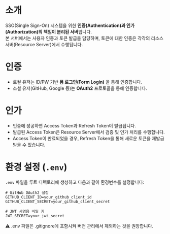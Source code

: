 # 소개

SSO(Single Sign-On) 시스템을 위한 **인증(Authentication)과 인가(Authorization)의 책임이 분리된 서버**입니다.  
본 서버에서는 사용자 인증과 토큰 발급을 담당하며, 토큰에 대한 인증은 각각의 리소스 서버(Resource Server)에서 수행됩니다.

# 인증

- 로컬 유저는 ID/PW 기반 **폼 로그인(Form Login)** 을 통해 인증합니다.
- 소셜 유저(GitHub, Google 등)는 **OAuth2** 프로토콜을 통해 인증합니다.

# 인가

- 인증에 성공하면 Access Token과 Refresh Token이 발급됩니다.
- 발급된 Access Token은 Resource Server에서 검증 및 인가 처리를 수행합니다.
- Access Token이 만료되었을 경우, Refresh Token을 통해 새로운 토큰을 재발급받을 수 있습니다.

# 환경 설정 (`.env`)

`.env` 파일을 루트 디렉토리에 생성하고 다음과 같이 환경변수를 설정합니다:

```env
# GitHub OAuth2 설정
GITHUB_CLIENT_ID=your_github_client_id
GITHUB_CLIENT_SECRET=your_github_client_secret

# JWT 서명용 비밀 키
JWT_SECRET=your_jwt_secret
```
⚠️ .env 파일은 .gitignore에 포함시켜 버전 관리에서 제외하는 것을 권장합니다.
